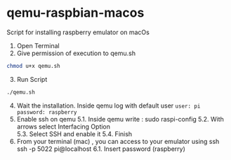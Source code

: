 # qemu-raspbian-macos
Script for installing raspberry emulator on macOs

1. Open Terminal 
2. Give permission of execution to qemu.sh 
  ``` bash
  chmod u+x qemu.sh
  ```
  
3. Run Script
  ``` bash
  ./qemu.sh
  ```
4. Wait the installation. Inside qemu log with default user
  ```user: pi password: raspberry```
5. Enable ssh on qemu 
  5.1. Inside qemu write :
        sudo raspi-config
  5.2. With arrows select Interfacing Option  
  5.3. Select SSH and enable it
  5.4. Finish
6. From your terminal (mac) , you can access to your emulator using ssh
  ssh -p 5022 pi@localhost
  6.1. Insert password (raspberry)
 
  
  
